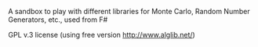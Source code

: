 ﻿
A sandbox to play with different libraries for Monte Carlo, Random Number Generators, etc., used from F# 


GPL v.3 license (using free version http://www.alglib.net/)